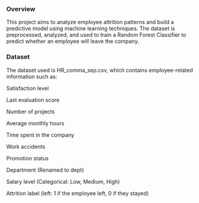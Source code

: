 ### Overview ###

This project aims to analyze employee attrition patterns and build a predictive model using machine learning techniques. The dataset is preprocessed, analyzed, and used to train a Random Forest Classifier to predict whether an employee will leave the company.

### Dataset ###

The dataset used is HR_comma_sep.csv, which contains employee-related information such as:

Satisfaction level

Last evaluation score

Number of projects

Average monthly hours

Time spent in the company

Work accidents

Promotion status

Department (Renamed to dept)

Salary level (Categorical: Low, Medium, High)

Attrition label (left: 1 if the employee left, 0 if they stayed)
